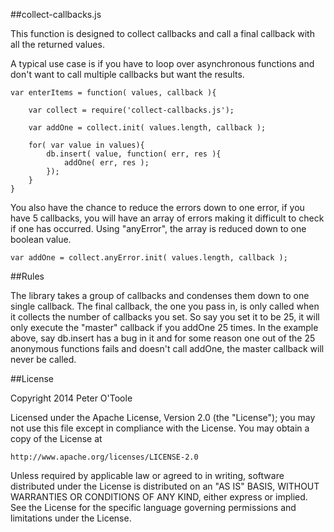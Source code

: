 ##collect-callbacks.js

This function is designed to collect callbacks and call a final callback with all the returned values.

A typical use case is if you have to loop over asynchronous functions and don't want to call multiple callbacks but want the results.

```
var enterItems = function( values, callback ){

	var collect = require('collect-callbacks.js');
		
	var addOne = collect.init( values.length, callback );
		
	for( var value in values){
		db.insert( value, function( err, res ){
			addOne( err, res );
		});
	}
}
```
You also have the chance to reduce the errors down to one error, if you have 5 callbacks, you will have an array of errors making it difficult to check if one has occurred. Using "anyError", the array is reduced down to one boolean value. 

```
var addOne = collect.anyError.init( values.length, callback );
```

##Rules

The library takes a group of callbacks and condenses them down to one single callback. The final callback, the one you pass in, is only called when it collects the number of callbacks you set. So say you set it to be 25, it will only execute the "master" callback if you addOne 25 times. In the example above, say db.insert has a bug in it and for some reason one out of the 25 anonymous functions fails and doesn't call addOne, the master callback will never be called. 

##License

Copyright 2014 Peter O'Toole

Licensed under the Apache License, Version 2.0 (the "License");
you may not use this file except in compliance with the License.
You may obtain a copy of the License at

    http://www.apache.org/licenses/LICENSE-2.0

Unless required by applicable law or agreed to in writing, software
distributed under the License is distributed on an "AS IS" BASIS,
WITHOUT WARRANTIES OR CONDITIONS OF ANY KIND, either express or implied.
See the License for the specific language governing permissions and
limitations under the License.
